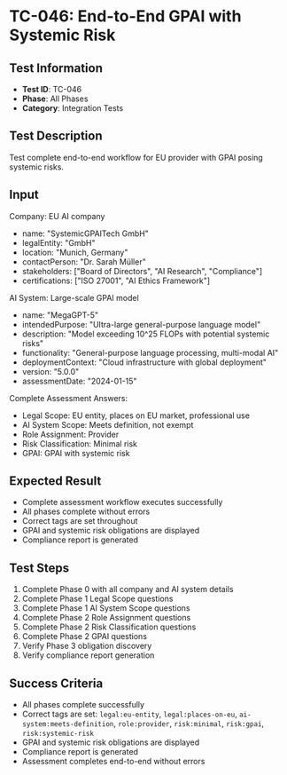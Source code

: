# TC-046: End-to-End GPAI with Systemic Risk

## Test Information
- **Test ID**: TC-046
- **Phase**: All Phases
- **Category**: Integration Tests

## Test Description
Test complete end-to-end workflow for EU provider with GPAI posing systemic risks.

## Input
Company: EU AI company
- name: "SystemicGPAITech GmbH"
- legalEntity: "GmbH"
- location: "Munich, Germany"
- contactPerson: "Dr. Sarah Müller"
- stakeholders: ["Board of Directors", "AI Research", "Compliance"]
- certifications: ["ISO 27001", "AI Ethics Framework"]

AI System: Large-scale GPAI model
- name: "MegaGPT-5"
- intendedPurpose: "Ultra-large general-purpose language model"
- description: "Model exceeding 10^25 FLOPs with potential systemic risks"
- functionality: "General-purpose language processing, multi-modal AI"
- deploymentContext: "Cloud infrastructure with global deployment"
- version: "5.0.0"
- assessmentDate: "2024-01-15"

Complete Assessment Answers:
- Legal Scope: EU entity, places on EU market, professional use
- AI System Scope: Meets definition, not exempt
- Role Assignment: Provider
- Risk Classification: Minimal risk
- GPAI: GPAI with systemic risk

## Expected Result
- Complete assessment workflow executes successfully
- All phases complete without errors
- Correct tags are set throughout
- GPAI and systemic risk obligations are displayed
- Compliance report is generated

## Test Steps
1. Complete Phase 0 with all company and AI system details
2. Complete Phase 1 Legal Scope questions
3. Complete Phase 1 AI System Scope questions
4. Complete Phase 2 Role Assignment questions
5. Complete Phase 2 Risk Classification questions
6. Complete Phase 2 GPAI questions
7. Verify Phase 3 obligation discovery
8. Verify compliance report generation

## Success Criteria
- All phases complete successfully
- Correct tags are set: `legal:eu-entity`, `legal:places-on-eu`, `ai-system:meets-definition`, `role:provider`, `risk:minimal`, `risk:gpai`, `risk:systemic-risk`
- GPAI and systemic risk obligations are displayed
- Compliance report is generated
- Assessment completes end-to-end without errors 